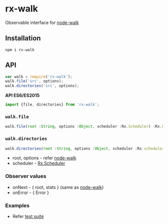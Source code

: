 # rx-walk

Observable interface for [node-walk](https://www.npmjs.com/package/walk)

## Installation

`npm i rx-walk`

## API

```js
var walk = require('rx-walk');
walk.file('src', options);
walk.directories('src', options);
```

**API ES6/ES2015**

```js
import {file, directories} from 'rx-walk';
```

### `walk.file`

```js
walk.file(root :String, options :Object, scheduler :Rx.Scheduler) :Rx.Observable
```

### `walk.directories`

```js
walk.directories(root :String, options :Object, scheduler :Rx.scheduler) :Rx.Observable
```

+ root, options - refer [node-walk](https://www.npmjs.com/package/walk#advanced-example)
+ scheduler - [Rx.Scheduler](https://github.com/Reactive-Extensions/RxJS/blob/master/doc/api/schedulers/scheduler.md)

### Observer values

+ onNext - { root, stats } (same as [node-walk](https://www.npmjs.com/package/walk#advanced-example))
+ onError - { Error }

### Examples

+ Refer [test suite](test)
